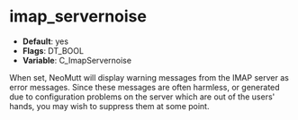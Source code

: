 # imap_servernoise

- **Default**: yes
- **Flags**: DT_BOOL
- **Variable**: C_ImapServernoise

When set, NeoMutt will display warning messages from the IMAP
server as error messages. Since these messages are often
harmless, or generated due to configuration problems on the
server which are out of the users' hands, you may wish to suppress
them at some point.
